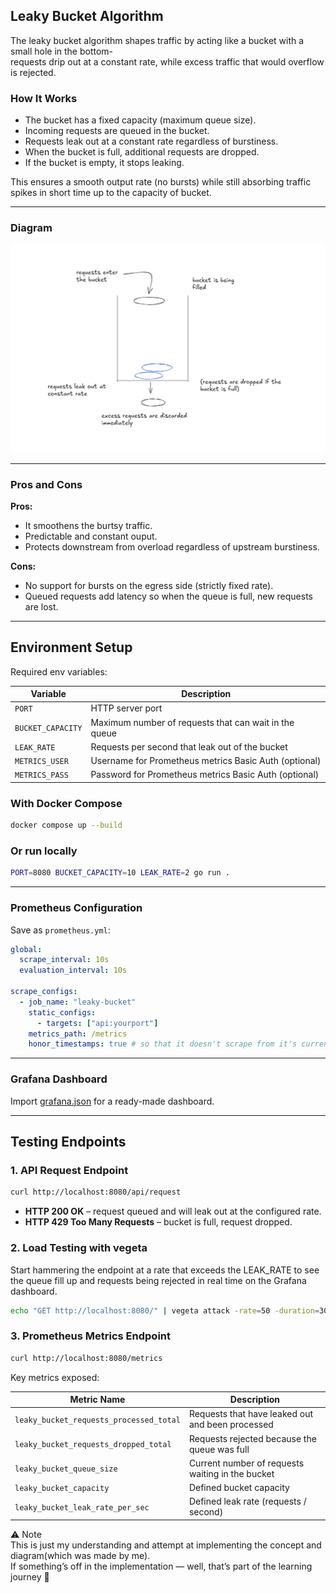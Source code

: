 ## Leaky Bucket Algorithm

The leaky bucket algorithm shapes traffic by acting like a bucket with a small hole in the bottom-  
requests drip out at a constant rate, while excess traffic that would overflow is rejected.


### How It Works

- The bucket has a fixed capacity (maximum queue size).
- Incoming requests are queued in the bucket.
- Requests leak out at a constant rate regardless of burstiness.
- When the bucket is full, additional requests are dropped.
- If the bucket is empty, it stops leaking.

This ensures a smooth output rate (no bursts) while still absorbing traffic spikes in short time up to the capacity of bucket.


---
### Diagram
![Leaky Bucket Diagram](../images/LeakyBucket.png)

---
### Pros and Cons

**Pros:**

- It smoothens the burtsy traffic.
- Predictable and constant ouput.
- Protects downstream from overload regardless of upstream burstiness.

**Cons:**

- No support for bursts on the egress side (strictly fixed rate).
- Queued requests add latency so when the queue is full, new requests are lost.


---

## Environment Setup

Required env variables:

| Variable          | Description                                           |
| ----------------- | ----------------------------------------------------- |
| `PORT`            | HTTP server port                                      |
| `BUCKET_CAPACITY` | Maximum number of requests that can wait in the queue |
| `LEAK_RATE`       | Requests per second that leak out of the bucket       |
| `METRICS_USER`    | Username for Prometheus metrics Basic Auth (optional) |
| `METRICS_PASS`    | Password for Prometheus metrics Basic Auth (optional) |

### With Docker Compose

```bash
docker compose up --build
```

### Or run locally

```bash
PORT=8080 BUCKET_CAPACITY=10 LEAK_RATE=2 go run .
```

---

### Prometheus Configuration

Save as `prometheus.yml`:

```yaml
global:
  scrape_interval: 10s
  evaluation_interval: 10s

scrape_configs:
  - job_name: "leaky-bucket"
    static_configs:
      - targets: ["api:yourport"]
    metrics_path: /metrics
    honor_timestamps: true # so that it doesn't scrape from it's current time
```

---

### Grafana Dashboard

Import [grafana.json](./grafana.json) for a ready-made dashboard.

---

## Testing Endpoints

### 1. API Request Endpoint

```bash
curl http://localhost:8080/api/request
```

- **HTTP 200 OK** – request queued and will leak out at the configured rate.
- **HTTP 429 Too Many Requests** – bucket is full, request dropped.

### 2. Load Testing with vegeta

Start hammering the endpoint at a rate that exceeds the LEAK_RATE to see the queue fill up and requests being rejected in real time on the Grafana dashboard.

```Bash
echo "GET http://localhost:8080/" | vegeta attack -rate=50 -duration=30s | vegeta report
```

### 3. Prometheus Metrics Endpoint

```bash
curl http://localhost:8080/metrics
```

Key metrics exposed:

| Metric Name                             | Description                                      |
| --------------------------------------- | ------------------------------------------------ |
| `leaky_bucket_requests_processed_total` | Requests that have leaked out and been processed |
| `leaky_bucket_requests_dropped_total`   | Requests rejected because the queue was full     |
| `leaky_bucket_queue_size`               | Current number of requests waiting in the bucket |
| `leaky_bucket_capacity`                 | Defined bucket capacity                          |
| `leaky_bucket_leak_rate_per_sec`        | Defined leak rate (requests / second)            |

⚠️ Note  
This is just my understanding and attempt at implementing the concept and diagram(which was made by me).  
If something’s off in the implementation — well, that’s part of the learning journey 🚀

